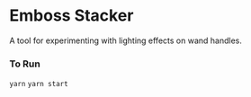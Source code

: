 # Emboss Stacker

A tool for experimenting with lighting effects on wand handles.

### To Run

`yarn`
`yarn start`
